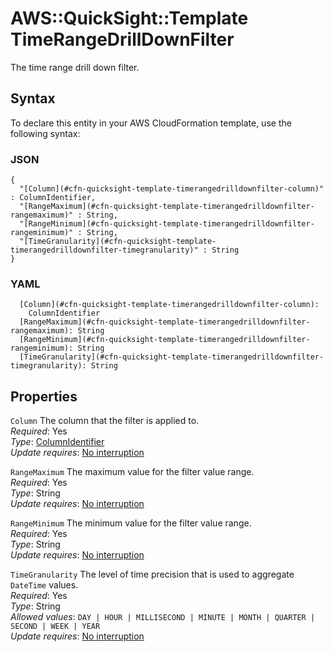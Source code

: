 # AWS::QuickSight::Template TimeRangeDrillDownFilter<a name="aws-properties-quicksight-template-timerangedrilldownfilter"></a>

The time range drill down filter\.

## Syntax<a name="aws-properties-quicksight-template-timerangedrilldownfilter-syntax"></a>

To declare this entity in your AWS CloudFormation template, use the following syntax:

### JSON<a name="aws-properties-quicksight-template-timerangedrilldownfilter-syntax.json"></a>

```
{
  "[Column](#cfn-quicksight-template-timerangedrilldownfilter-column)" : ColumnIdentifier,
  "[RangeMaximum](#cfn-quicksight-template-timerangedrilldownfilter-rangemaximum)" : String,
  "[RangeMinimum](#cfn-quicksight-template-timerangedrilldownfilter-rangeminimum)" : String,
  "[TimeGranularity](#cfn-quicksight-template-timerangedrilldownfilter-timegranularity)" : String
}
```

### YAML<a name="aws-properties-quicksight-template-timerangedrilldownfilter-syntax.yaml"></a>

```
  [Column](#cfn-quicksight-template-timerangedrilldownfilter-column):
    ColumnIdentifier
  [RangeMaximum](#cfn-quicksight-template-timerangedrilldownfilter-rangemaximum): String
  [RangeMinimum](#cfn-quicksight-template-timerangedrilldownfilter-rangeminimum): String
  [TimeGranularity](#cfn-quicksight-template-timerangedrilldownfilter-timegranularity): String
```

## Properties<a name="aws-properties-quicksight-template-timerangedrilldownfilter-properties"></a>

`Column` <a name="cfn-quicksight-template-timerangedrilldownfilter-column"></a>
The column that the filter is applied to\.  
_Required_: Yes  
_Type_: [ColumnIdentifier](aws-properties-quicksight-template-columnidentifier.md)  
_Update requires_: [No interruption](https://docs.aws.amazon.com/AWSCloudFormation/latest/UserGuide/using-cfn-updating-stacks-update-behaviors.html#update-no-interrupt)

`RangeMaximum` <a name="cfn-quicksight-template-timerangedrilldownfilter-rangemaximum"></a>
The maximum value for the filter value range\.  
_Required_: Yes  
_Type_: String  
_Update requires_: [No interruption](https://docs.aws.amazon.com/AWSCloudFormation/latest/UserGuide/using-cfn-updating-stacks-update-behaviors.html#update-no-interrupt)

`RangeMinimum` <a name="cfn-quicksight-template-timerangedrilldownfilter-rangeminimum"></a>
The minimum value for the filter value range\.  
_Required_: Yes  
_Type_: String  
_Update requires_: [No interruption](https://docs.aws.amazon.com/AWSCloudFormation/latest/UserGuide/using-cfn-updating-stacks-update-behaviors.html#update-no-interrupt)

`TimeGranularity` <a name="cfn-quicksight-template-timerangedrilldownfilter-timegranularity"></a>
The level of time precision that is used to aggregate `DateTime` values\.  
_Required_: Yes  
_Type_: String  
_Allowed values_: `DAY | HOUR | MILLISECOND | MINUTE | MONTH | QUARTER | SECOND | WEEK | YEAR`  
_Update requires_: [No interruption](https://docs.aws.amazon.com/AWSCloudFormation/latest/UserGuide/using-cfn-updating-stacks-update-behaviors.html#update-no-interrupt)
